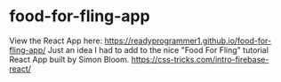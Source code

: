 # food-for-fling-app
View the React App here: https://readyprogrammer1.github.io/food-for-fling-app/
Just an idea I had to add to the nice "Food For Fling" tutorial React App built by Simon Bloom. https://css-tricks.com/intro-firebase-react/
